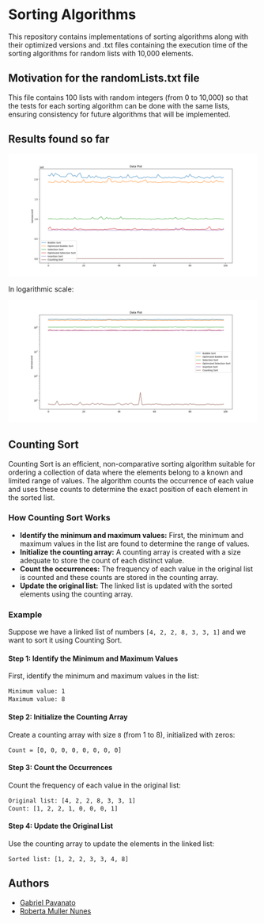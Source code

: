 <h1>Sorting Algorithms</h1>

<p>This repository contains implementations of sorting algorithms along with their optimized versions and .txt files containing the execution time of the sorting algorithms for random lists with 10,000 elements.</p>

<h2>Motivation for the randomLists.txt file</h2>
<p>This file contains 100 lists with random integers (from 0 to 10,000) so that the tests for each sorting algorithm can be done with the same lists, ensuring consistency for future algorithms that will be implemented.</p>

<h2>Results found so far</h2>
<img src="IOfiles/second_test.png" alt="Test results">
<p>In logarithmic scale:</p>
<img src="IOfiles/second_test_log.png" alt="Test results in logarithmic scale">

<h2>Counting Sort</h2>
<p>Counting Sort is an efficient, non-comparative sorting algorithm suitable for ordering a collection of data where the elements belong to a known and limited range of values. The algorithm counts the occurrence of each value and uses these counts to determine the exact position of each element in the sorted list.</p>

<h3>How Counting Sort Works</h3>
<ul>
    <li><strong>Identify the minimum and maximum values:</strong> First, the minimum and maximum values in the list are found to determine the range of values.</li>
    <li><strong>Initialize the counting array:</strong> A counting array is created with a size adequate to store the count of each distinct value.</li>
    <li><strong>Count the occurrences:</strong> The frequency of each value in the original list is counted and these counts are stored in the counting array.</li>
    <li><strong>Update the original list:</strong> The linked list is updated with the sorted elements using the counting array.</li>
</ul>

<h3>Example</h3>
<p>Suppose we have a linked list of numbers <code>[4, 2, 2, 8, 3, 3, 1]</code> and we want to sort it using Counting Sort.</p>

<h4>Step 1: Identify the Minimum and Maximum Values</h4>
<p>First, identify the minimum and maximum values in the list:</p>
<pre><code>Minimum value: 1
Maximum value: 8</code></pre>

<h4>Step 2: Initialize the Counting Array</h4>
<p>Create a counting array with size <code>8</code> (from 1 to 8), initialized with zeros:</p>
<pre><code>Count = [0, 0, 0, 0, 0, 0, 0, 0]</code></pre>

<h4>Step 3: Count the Occurrences</h4>
<p>Count the frequency of each value in the original list:</p>
<pre><code>Original list: [4, 2, 2, 8, 3, 3, 1]
Count: [1, 2, 2, 1, 0, 0, 0, 1]</code></pre>

<h4>Step 4: Update the Original List</h4>
<p>Use the counting array to update the elements in the linked list:</p>
<pre><code>Sorted list: [1, 2, 2, 3, 3, 4, 8]</code></pre>

<h2>Authors</h2>
<ul>
    <li><a href="https://github.com/Pavanato">Gabriel Pavanato</a></li>
    <li><a href="https://github.com/robertamuller">Roberta Muller Nunes</a></li>
</ul>

</body>
</html>
